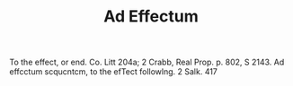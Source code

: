---
title: Ad Effectum
letter: A
permalink: "/definitions/bld-ad-effectum.html"
body: To the effect, or end. Co. Litt 204a; 2 Crabb, Real Prop. p. 802, S 2143. Ad
  effcctum scqucntcm, to the efTect followlng. 2 Salk. 417
published_at: '2018-07-07'
source: Black's Law Dictionary 2nd Ed (1910)
layout: post
---